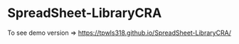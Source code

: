 # SpreadSheet-LibraryCRA

To see demo version => https://tpwls318.github.io/SpreadSheet-LibraryCRA/
